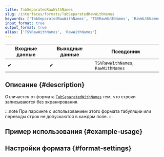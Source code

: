 ```yaml
---
title: TabSeparatedRawWithNames
slug: /interfaces/formats/TabSeparatedRawWithNames
keywords: ['TabSeparatedRawWithNames', 'TSVRawWithNames', 'RawWithNames']
input_format: true
output_format: true
alias: ['TSVRawWithNames', 'RawWithNames']
---
```


| Входные данные | Выходные данные | Псевдоним                       |
|----------------|----------------|-----------------------------------|
| ✔              | ✔              | `TSVRawWithNames`, `RawWithNames` |

## Описание {#description}

Отличается от формата [`TabSeparatedWithNames`](./TabSeparatedWithNames.md) тем, 
что строки записываются без экранирования.

:::note
При парсинге с использованием этого формата табуляции или переводы строк не допускаются в каждом поле.
:::

## Пример использования {#example-usage}

## Настройки формата {#format-settings}
